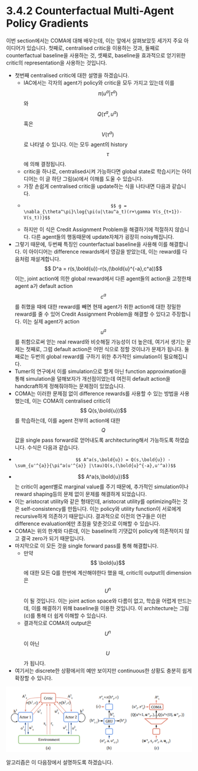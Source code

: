 # 3.4.2 Counterfactual Multi-Agent Policy Gradients

이번 section에서는 COMA에 대해 배우는데, 이는 앞에서 살펴보았듯 세가지 주요 아이디어가 있습니다. 첫째로, centralised critic을 이용하는 것과, 둘째로 counterfactual baseline을 사용하는 것, 셋째로, baseline을 효과적으로 얻기위한 critic의 representation을 사용하는 것입니다.

* 첫번째 centralised critic에 대한 설명을 하겠습니다.  
  * IAC에서는 각자의 agent가 policy와 critic을 모두 가지고 있는데 이를 $$ \pi(u^a|\tau^a) $$와 $$ Q(\tau^a,u^a) $$혹은 $$V(\tau^a)$$로 나타낼 수 있니다. 이는 모두 agent의 history $$\tau$$에 의해 결정됩니다.
  * critic을 하나로, centralised시켜 가능하다면 global state로 학습시키는 아이디어는 이 글 하단 그림\(a\)에서 이해를 도울 수 있습니다.
  * 가장 손쉽게 centralised critic을 update하는 식을 나타내면 다음과 같습니다.
  *                                      $$ g = \nabla_{\theta^\pi}\log{\pi(u|\tau^a_t)(r+\gamma V(s_{t+1})-V(s_t))}$$ 
  * 하지만 이 식은 Credit Assignment Problem을 해결하기에 적절하지 않습니다. 다른 agent들의 행동때문에 update자체가 굉장히 noisy해집니다.
*  그렇기 때문에, 두번째 특징인 counterfactual baseline을 사용해 이를 해결합니다. 이 아이디어는 difference rewards에서 영감을 받았는데, 이는 reward를 다음처럼 재설계합니다. $$ D^a = r(s,\bold{u})-r(s,(\bold{u}^{-a},c^a))$$이는, joint action에 의한 global reward에서 다른 agent들의 action을 고정한채 agent a가 default action$$c^a$$를 취했을 때에 대한 reward를 빼면 현재 agent가 취한 action에 대한 정밀한 reward를 줄 수 있어 Credit Assignment Problem을 해결할 수 있다고 주장합니다. 이는 실제 agent가 action $$u^a$$를 취함으로써 얻는 real reward와 비슷해질 가능성이 더 높은데, 여기서 생기는 문제는 첫째로, 그럼 default action은 어떤 식으로 정할 것이냐가 문제가 됩니다. 둘째로는 두번의  global reward를 구하기 위한 추가적인 simulation이 필요해집니다. 
  * Tumer의 연구에서 이를 simulation으로 할게 아닌 function approximation을 통해 simulation을 덜해보자가 개선점이었는데 여전히 default action을 handcraft하게 정해줘야하는 문제점이 있었습니다.
  * COMA는 이러한 문제점 없이 difference rewards를 사용할 수 있는 방법을 사용했는데, 이는 COMA의 centralised critic이 $$ Q(s,\bold{u})$$를 학습하는데, 이를 agent 전부의 action에 대한 $$Q$$값을 single pass forward로 얻어내도록 architecturing해서 가능하도록 하였습니다. 수식은 다음과 같습니다.
  *                            $$ A^a(s,\bold{u}) = Q(s,\bold{u}) - \sum_{u'^{a}}{\pi^a(u'^{a}} |\tau)Q(s,(\bold{u}^{-a},u'^a))$$
  * $$ A^a(s,\bold{u})$$는 critic이 agent별로 marginal value를 주기 때문에, 추가적인 simulation이나 reward shaping등의 문제 없이 문제를 해결하게 되었습니다. 
  * 이는 aristocrat utility와 같은 형태인데, aristocrat utility를 optimizing하는 것은 self-consistency를 만듭니다. 이는 policy와 utility function이 서로에게 recursive하게 의존하기 때문입니다. 결과적으로 이전의 연구들은 이런 difference evaluation에만 초점을 맞춘것으로 이해할 수 있습니다.
  * COMA는 위의 한계와 다른데, 이는 baseline의 기댓값이 policy에 의존적이지 않고 결국 zero가 되기 때문입니다.
* 마지막으로 이 모든 것을 single forward pass를 통해 해결합니다.
  * 만약 $$ \bold{u}$$에 대한 모든 Q를 한번에 계산해야한다 했을 때, critic의 output의 dimension은 $$ U^n$$이 될 것입니다. 이는 joint action space와 다름이 없고, 학습을 어렵게 만드는데, 이를 해결하기 위해 baseline을 이용한 것입니다. 이 architecture는 그림 \(c\)를 통해 더 쉽게 이해할 수 있습니다.
  * 결과적으로 COMA의 output은 $$ U^n$$이 아닌 $$U$$가 됩니다.
* 여기서는 discrete한 상황에서의 예만 보이지만 continuous한 상황도 충분히 쉽게 확장할 수 있니다.

![](../../../.gitbook/assets/marl_2%20%281%29.png)

알고리즘은 이 다음장에서 설명하도록 하겠습니다.

